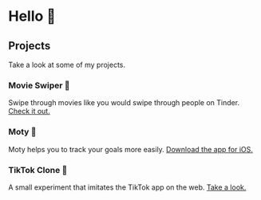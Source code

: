 # Hello 👋


## Projects

Take a look at some of my projects.

### Movie Swiper 🍿
Swipe through movies like you would swipe through people on Tinder. [Check it out.](https://tinder-for-movies.now.sh)

### Moty 🚀
Moty helps you to track your goals more easily. [Download the app for iOS.](https://moty-app.com/ios)

### TikTok Clone 📱
A small experiment that imitates the TikTok app on the web. [Take a look.](https://timjuenemann.github.io/tik-tok-clone/)
